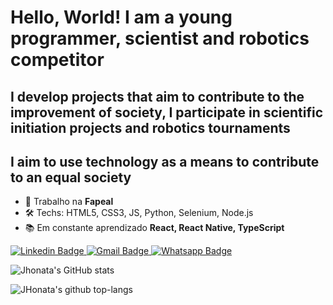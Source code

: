 # Hello, World! I am a young programmer, scientist and robotics competitor
## I develop projects that aim to contribute to the improvement of society, I participate in scientific initiation projects and robotics tournaments
## I aim to use technology as a means to contribute to an equal society

- 🚀 Trabalho na **Fapeal**
- 🛠 Techs: HTML5, CSS3, JS, Python, Selenium, Node.js 
- 📚 Em constante aprendizado **React, React Native, TypeScript**

<a href="https://www.linkedin.com/in/jhonata-augusto-2301541b5/" rel="nofollow"><img src="https://camo.githubusercontent.com/914a9f830f3bc9479f9daee232e62f7af7bde986/68747470733a2f2f696d672e736869656c64732e696f2f62616467652f2d4c696e6b6564496e2d626c75653f7374796c653d666f722d7468652d6261646765266c6f676f3d4c696e6b6564696e266c6f676f436f6c6f723d7768697465266c696e6b3d68747470733a2f2f7777772e6c696e6b6564696e2e636f6d2f696e2f6e6f6c6173636f6272756e612f" alt="Linkedin Badge" data-canonical-src="https://img.shields.io/badge/-LinkedIn-blue?style=for-the-badge&amp;logo=Linkedin&amp;logoColor=white&amp;link=https://www.linkedin.com/in/jhonata-augusto-2301541b5/" style="max-width:100%;">
</a> 
<a href="mailto:jhon.augustosilva@gmail.com"><img src="https://camo.githubusercontent.com/4eacfcdbcd0d81c21779cbe99f7e3de5c9360ea2/68747470733a2f2f696d672e736869656c64732e696f2f62616467652f2d476d61696c2d6331343433383f7374796c653d666f722d7468652d6261646765266c6f676f3d476d61696c266c6f676f436f6c6f723d7768697465266c696e6b3d6d61696c746f3a6272756e616d6e6f6c6173636f40676d61696c2e636f6d" alt="Gmail Badge" data-canonical-src="https://img.shields.io/badge/-Gmail-c14438?style=for-the-badge&amp;logo=Gmail&amp;logoColor=white&amp;link=mailto:jhon.augustosilva@gmail.com" style="max-width:100%;">
</a> <a href="https://api.whatsapp.com/send?phone=5582982136275&amp;text=Ol%C3%A1!" rel="nofollow"><img src="https://camo.githubusercontent.com/f19f4e28f53ca6957d89a825bec24cd39e7397c2/68747470733a2f2f696d672e736869656c64732e696f2f62616467652f2d57686174736170702d3443413134333f7374796c653d666f722d7468652d6261646765266c6162656c436f6c6f723d344341313433266c6f676f3d7768617473617070266c6f676f436f6c6f723d7768697465266c696e6b3d68747470733a2f2f6170692e77686174736170702e636f6d2f73656e643f70686f6e653d3535313139383336343139313726746578743d4f6c25433325413121" alt="Whatsapp Badge" data-canonical-src="https://img.shields.io/badge/-Whatsapp-4CA143?style=for-the-badge&amp;labelColor=4CA143&amp;logo=whatsapp&amp;logoColor=white&amp;link=https://api.whatsapp.com/send?phone=5582982136275&amp;text=Ol%C3%A1!" style="max-width:100%;">
</a>

![Jhonata's GitHub stats](https://github-readme-stats.vercel.app/api?username=JhonataAugust0&show_icons=true&theme=dark)

![JHonata's github top-langs](https://github-readme-stats.vercel.app/api/top-langs/?username=JhonataAugust0&layout=compact&theme=dracula)
